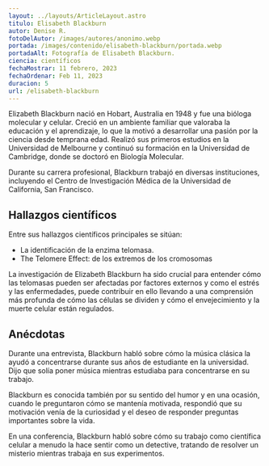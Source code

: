 ```yaml
---
layout: ../layouts/ArticleLayout.astro
titulo: Elisabeth Blackburn
autor: Denise R.
fotoDelAutor: /images/autores/anonimo.webp
portada: /images/contenido/elisabeth-blackburn/portada.webp
portadaAlt: Fotografía de Elisabeth Blackburn.
ciencia: científicos
fechaMostrar: 11 febrero, 2023
fechaOrdenar: Feb 11, 2023
duracion: 5
url: /elisabeth-blackburn
---
```


Elizabeth Blackburn nació en Hobart, Australia en 1948 y fue una bióloga molecular y celular. Creció en un ambiente familiar que valoraba la educación y el aprendizaje, lo que la motivó a desarrollar una pasión por la ciencia desde temprana edad. Realizó sus primeros estudios en la Universidad de Melbourne y continuó su formación en la Universidad de Cambridge, donde se doctoró en Biología Molecular.

Durante su carrera profesional, Blackburn trabajó en diversas instituciones, incluyendo el Centro de Investigación Médica de la Universidad de California, San Francisco.

## Hallazgos científicos

Entre sus hallazgos científicos principales se sitúan:

- La identificación de la enzima telomasa.
- The Telomere Effect: de los extremos de los cromosomas

La investigación de Elizabeth Blackburn ha sido crucial para entender cómo las telomasas pueden ser afectadas por factores externos y como el estrés y las enfermedades, puede contribuir en ello llevando a una comprensión más profunda de cómo las células se dividen y cómo el envejecimiento y la muerte celular están regulados.

## Anécdotas

Durante una entrevista, Blackburn habló sobre cómo la música clásica la ayudó a concentrarse durante sus años de estudiante en la universidad. Dijo que solía poner música mientras estudiaba para concentrarse en su trabajo.

Blackburn es conocida también por su sentido del humor y en una ocasión, cuando le preguntaron cómo se mantenía motivada, respondió que su motivación venía de la curiosidad y el deseo de responder preguntas importantes sobre la vida.

En una conferencia, Blackburn habló sobre cómo su trabajo como científica celular a menudo la hace sentir como un detective, tratando de resolver un misterio mientras trabaja en sus experimentos.